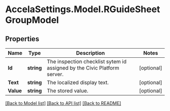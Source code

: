 # AccelaSettings.Model.RGuideSheetGroupModel
## Properties

Name | Type | Description | Notes
------------ | ------------- | ------------- | -------------
**Id** | **string** | The inspection checklist sytem id assigned by the Civic Platform server. | [optional] 
**Text** | **string** | The localized display text. | [optional] 
**Value** | **string** | The stored value. | [optional] 

[[Back to Model list]](../README.md#documentation-for-models) [[Back to API list]](../README.md#documentation-for-api-endpoints) [[Back to README]](../README.md)

